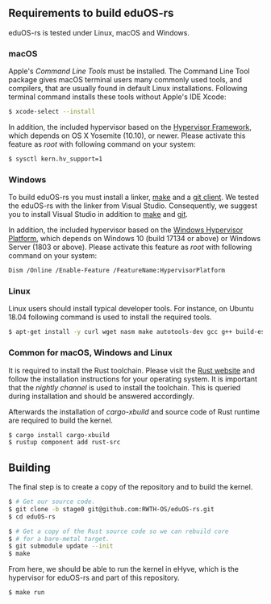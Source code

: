 ## Requirements to build eduOS-rs
eduOS-rs is tested under Linux, macOS and Windows.

### macOS
Apple's *Command Line Tools* must be installed.
The Command Line Tool package gives macOS terminal users many commonly used tools, and compilers, that are usually found in default Linux installations.
Following terminal command installs these tools without Apple's IDE Xcode:

```sh
$ xcode-select --install
```

In addition, the included hypervisor based on the [Hypervisor Framework](https://developer.apple.com/documentation/hypervisor), which depends on OS X Yosemite (10.10), or newer.
Please activate this feature as *root* with following command on your system:

```sh
$ sysctl kern.hv_support=1
```

### Windows
To build eduOS-rs you must install a linker, [make](http://gnuwin32.sourceforge.net/packages/make.htm) and a [git client](https://git-scm.com/downloads). We tested the eduOS-rs with the linker from Visual Studio.
Consequently, we suggest you to install Visual Studio in addition to [make](http://gnuwin32.sourceforge.net/packages/make.htm) and [git](https://git-scm.com/downloads).

In addition, the included hypervisor based on the [Windows Hypervisor Platform](https://docs.microsoft.com/en-us/virtualization/api/), which depends on Windows 10 (build 17134 or above) or Windows Server (1803 or above).
Please activate this feature as *root* with following command on your system:

```sh
Dism /Online /Enable-Feature /FeatureName:HypervisorPlatform
```

### Linux
Linux users should install typical developer tools.
For instance, on Ubuntu 18.04 following command is used to install the required tools.

```sh
$ apt-get install -y curl wget nasm make autotools-dev gcc g++ build-essential
```

### Common for macOS, Windows and Linux
It is required to install the Rust toolchain.
Please visit the [Rust website](https://www.rust-lang.org/) and follow the installation instructions for your operating system. It is important that the *nightly channel* is used to install the toolchain.
This is queried during installation and should be answered accordingly.

Afterwards the installation of *cargo-xbuild* and source code of Rust runtime are required to build the kernel.

```sh
$ cargo install cargo-xbuild
$ rustup component add rust-src
```

## Building
The final step is to create a copy of the repository and to build the kernel.

```sh
$ # Get our source code.
$ git clone -b stage0 git@github.com:RWTH-OS/eduOS-rs.git
$ cd eduOS-rs

$ # Get a copy of the Rust source code so we can rebuild core
$ # for a bare-metal target.
$ git submodule update --init
$ make
```

From here, we should be able to run the kernel in eHyve, which is the hypervisor for eduOS-rs and part of this repository.

```sh
$ make run
```
